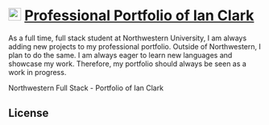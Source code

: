 #  <img width="25" alt="startup-icon 1" src="https://user-images.githubusercontent.com/90655370/137428125-7721180d-a943-4483-a2d4-a5d7d881d2a5.png"> [Professional Portfolio of Ian Clark](https://ianclark-fullstack.github.io/) 


As a full time, full stack student at Northwestern University, I am always adding new projects to my professional portfolio. Outside of Northwestern, I plan to do the same. I am always eager to learn new languages and showcase my work. Therefore, my portfolio should always be seen as a work in progress.


Northwestern Full Stack - Portfolio of Ian Clark

## License 
